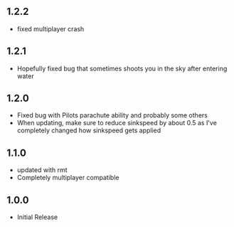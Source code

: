 ## 1.2.2
* fixed multiplayer crash

## 1.2.1
* Hopefully fixed bug that sometimes shoots you in the sky after entering water

## 1.2.0
* Fixed bug with Pilots parachute ability and probably some others
* When updating, make sure to reduce sinkspeed by about 0.5 as I've completely changed how sinkspeed gets applied

## 1.1.0
* updated with rmt
* Completely multiplayer compatible

## 1.0.0
* Initial Release
